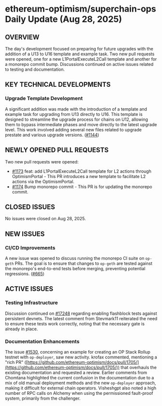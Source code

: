 # ethereum-optimism/superchain-ops Daily Update (Aug 28, 2025)
## OVERVIEW 
The day's development focused on preparing for future upgrades with the addition of a U13 to U16 template and example task. Two new pull requests were opened, one for a new L1PortalExecuteL2Call template and another for a monorepo commit bump. Discussions continued on active issues related to testing and documentation.

## KEY TECHNICAL DEVELOPMENTS

### Upgrade Template Development
A significant addition was made with the introduction of a template and example task for upgrading from U13 directly to U16. This template is designed to streamline the upgrade process for chains on U12, allowing them to bypass intermediate phases and move directly to the latest upgrade level. This work involved adding several new files related to upgrade prestate and various upgrade versions. ([#1144](https://github.com/ethereum-optimism/superchain-ops/pull/1144))

## NEWLY OPENED PULL REQUESTS
Two new pull requests were opened:
*   [#1173](https://github.com/ethereum-optimism/superchain-ops/pull/1173) feat: add L1PortalExecuteL2Call template for L2 actions through OptimismPortal - This PR introduces a new template to facilitate L2 actions via the OptimismPortal.
*   [#1174](https://github.com/ethereum-optimism/superchain-ops/pull/1174) Bump monorepo commit - This PR is for updating the monorepo commit.

## CLOSED ISSUES
No issues were closed on Aug 28, 2025.

## NEW ISSUES
### CI/CD Improvements
A new issue was opened to discuss running the monorepo CI suite on `op-geth` PRs. The goal is to ensure that changes to `op-geth` are tested against the monorepo's end-to-end tests before merging, preventing potential regressions. ([#665](https://github.com/ethereum-optimism/superchain-ops/issues/665))

## ACTIVE ISSUES
### Testing Infrastructure
Discussion continued on [#17248](https://github.com/ethereum-optimism/superchain-ops/issues/17248) regarding enabling flashblock tests against persistent devnets. The latest comment from Stevmark11 reiterated the need to ensure these tests work correctly, noting that the necessary gate is already in place.

### Documentation Enhancements
The issue [#1530](https://github.com/ethereum-optimism/superchain-ops/issues/1530), concerning an example for creating an OP Stack Rollup testnet with `op-deployer`, saw new activity. krofax commented, mentioning a "rich PR" ([https://github.com/ethereum-optimism/docs/pull/1705/](https://github.com/ethereum-optimism/docs/pull/1705/)) that overhauls the existing documentation and requested a review. Earlier comments from Chomtana highlighted the current confusion in the documentation due to a mix of old manual deployment methods and the new `op-deployer` approach, making it difficult for external chain operators. Visheshgpt also noted a high number of RPC calls on Alchemy when using the permissioned fault-proof system, primarily from the challenger.